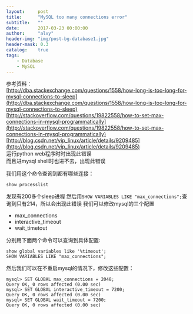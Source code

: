 ```yaml
---
layout:     post
title:      "MySQL too many connections error"
subtitle:   ""
date:       2017-03-23 00:00:00
author:     "alvy"
header-img: "img/post-bg-database1.jpg"
header-mask: 0.3
catalog:    true
tags:
    - Database
    - MySQL
---
```

参考资料：    
[http://dba.stackexchange.com/questions/1558/how-long-is-too-long-for-mysql-connections-to-sleep](http://dba.stackexchange.com/questions/1558/how-long-is-too-long-for-mysql-connections-to-sleep)    
[http://stackoverflow.com/questions/19822558/how-to-set-max-connections-in-mysql-programmatically](http://stackoverflow.com/questions/19822558/how-to-set-max-connections-in-mysql-programmatically)    
[http://blog.csdn.net/vip_linux/article/details/9209485](http://blog.csdn.net/vip_linux/article/details/9209485)    
运行python web程序时时出现此错误    
而且进mysql shell时也进不去，出现此错误

我们用这个命令查询到都有哪些连接：    
```shell
show processlist
```
发现有200多个sleep进程
然后用`SHOW VARIABLES LIKE "max_connections";`查询到只有214，所以会出现此错误 
我们可以修改mysql的三个配置
- max_connections
- interactive_timeout
- wait_timetout    

分别用下面两个命令可以查询到具体配置:    
```shell
show global variables like '%timeout'; 
SHOW VARIABLES LIKE "max_connections";
```
然后我们可以在不重启mysql的情况下，修改这些配置：
```shell
mysql> SET GLOBAL max_connections = 2048;
Query OK, 0 rows affected (0.00 sec)
mysql> SET GLOBAL interactive_timeout = 7200;
Query OK, 0 rows affected (0.00 sec)
mysql> SET GLOBAL wait_timeout = 7200;
Query OK, 0 rows affected (0.00 sec)
```
